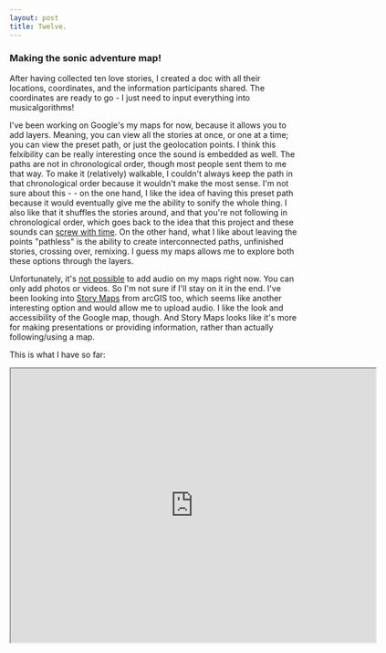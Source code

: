 ```yaml
---
layout: post
title: Twelve.
---
```


### Making the sonic adventure map!

After having collected ten love stories, I created a doc with all their locations, coordinates, and the information participants shared. The coordinates are ready to go - I just need to input everything into musicalgorithms!

I've been working on Google's my maps for now, because it allows you to add layers. Meaning, you can view all the stories at once, or one at a time; you can view the preset path, or just the geolocation points. I think this felxibility can be really interesting once the sound is embedded as well. The paths are not in chronological order, though most people sent them to me that way. To make it (relatively) walkable, I couldn't always keep the path in that chronological order because it wouldn't make the most sense. I'm not sure about this - - on the one hand, I like the idea of having this preset path because it would eventually give me the ability to sonify the whole thing. I also like that it shuffles the stories around, and that you're not following in chronological order, which goes back to the idea that this project and these sounds can [screw with time](https://cassmarsi.github.io/two/). On the other hand, what I like about leaving the points "pathless" is the ability to create interconnected paths, unfinished stories, crossing over, remixing. I guess my maps allows me to explore both these options through the layers.

Unfortunately, it's [not possible](https://productforums.google.com/forum/#!topic/maps/_ZlzYf-NGfo) to add audio on my maps right now. You can only add photos or videos. So I'm not sure if I'll stay on it in the end. I've been looking into [Story Maps](https://storymaps.arcgis.com/en/) from arcGIS too, which seems like another interesting option and would allow me to upload audio. I like the look and accessibility of the Google map, though. And Story Maps looks like it's more for making presentations or providing information, rather than actually following/using a map.

This is what I have so far:

<iframe src="https://www.google.com/maps/d/u/1/embed?mid=1-KisM6lnfZtXbSc93stXXPP5-iQgmUVy" width="640" height="480"></iframe>
